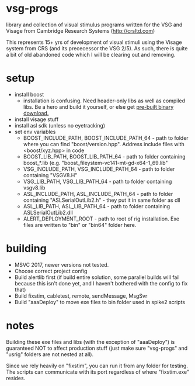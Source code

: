 # vsg-progs
library and collection of visual stimulus programs written for the VSG and Visage from Cambridge Research Systems (http://crsltd.com)

This represents 15+ yrs of development of visual stimuli using the Visage system from CRS (and its prececessor the VSG 2/5). 
As such, there is quite a bit of old abandoned code which I will be clearing out and removing. 

# setup
- install boost
  - installation is confusing. Need header-only libs as well as compiled libs. Be a hero and build it yourself, or else get [pre-built binary download.](https://boost.teeks99.com/)
- install visage stuff
- install asl sdk (unless no eyetracking)
- set env variables
  - BOOST_INCLUDE_PATH, BOOST_INCLUDE_PATH_64 - path to folder where you can find "boost/version.hpp". Address include files with <boost/xyz.hpp> in code
  - BOOST_LIB_PATH, BOOST_LIB_PATH_64 - path to folder containing boost_*.lib (e.g. "boost_fileystem-vc141-mt-gd-x64-1_69.lib"
  - VSG_INCLUDE_PATH, VSG_INCLUDE_PATH_64 - path to folder containing "VSGV8.H"
  - VSG_LIB_PATH, VSG_LIB_PATH_64 - path to folder containing vsgv8.lib
  - ASL_INCLUDE_PATH, ASL_INCLUDE_PATH_64 - path to folder containing "ASLSerialOutLib2.h" - they put it in same folder as dll
  - ASL_LIB_PATH, ASL_LIB_PATH_64 - path to folder containing ASLSerialOutLib2.dll
  - ALERT_DEPLOYMENT_ROOT - path to root of rig installation. Exe files are written to "bin" or "bin64" folder here. 

# building
- MSVC 2017, newer versions not tested. 
- Choose correct project config
- Build alertlib first (if build entire solution, some parallel builds will fail because this isn't done yet, and I haven't bothered with the config to fix that)
- Build fixstim, cabletest, remote, sendMessage, MsgSvr
- Build "aaaDeploy" to move exe files to bin folder used in spike2 scripts

# notes

Building these exe files and libs (with the exception of "aaaDeploy") is guaranteed NOT to affect production stuff (just make sure "vsg-progs" and "usrig" folders are not nested at all). 

Since we rely heavily on "fixstim", you can run it from any folder for testing. The scripts can communicate with its port regardless of where "fixstim.exe" resides. 

  